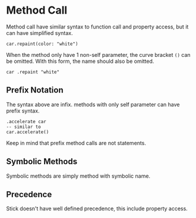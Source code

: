 # Method Call

Method call have similar syntax to function call and property access, but it can have simplified syntax.

```stick
car.repaint(color: "white")
```

When the method only have 1 non-self parameter, the curve bracket `()` can be omitted. With this form, the name should also be omitted.

```stick
car .repaint "white"
```

## Prefix Notation

The syntax above are infix. methods with only self parameter can have prefix syntax.

```stick
.accelerate car
-- similar to
car.accelerate()
```

Keep in mind that prefix method calls are not statements.

## Symbolic Methods

Symbolic methods are simply method with symbolic name.

## Precedence

Stick doesn't have well defined precedence, this include property access.
